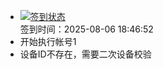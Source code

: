 - [![签到状态](https://github.com/womade/Cloud189-Actions/actions/workflows/main.yml/badge.svg?branch=main)](https://github.com/womade/Cloud189-Actions/actions/workflows/main.yml) <br> 签到时间：2025-08-06 18:46:52
- 开始执行帐号1
- 设备ID不存在，需要二次设备校验
